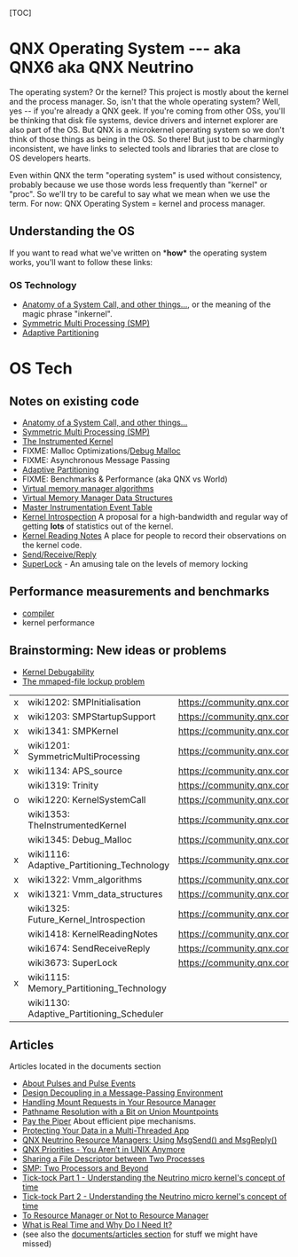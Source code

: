 [TOC]

# QNX Operating System --- aka QNX6 aka QNX Neutrino

The operating system? Or the kernel? This project is mostly about the kernel and the process manager. So, isn't that the whole operating system? Well, yes -- if you're already a QNX geek. If you're coming from other OSs, you'll be thinking that disk file systems, device drivers and internet explorer are also part of the OS. But QNX is a microkernel operating system so we don't think of those things as being in the OS. So there! But just to be charmingly inconsistent, we have links to selected tools and libraries that are close to OS developers hearts.

Even within QNX the term "operating system" is used without consistency, probably because we use those words less frequently than "kernel" or "proc". So we'll try to be careful to say what we mean when we use the term. For now: QNX Operating System = kernel and process manager.

## Understanding the OS

If you want to read what we've written on ***how\*** the operating system works, you'll want to follow these links:

### OS Technology

* [Anatomy of a System Call, and other things...](wiki/wiki1220__kernel_system_call.md), or the meaning of the magic phrase "inkernel".
* [Symmetric Multi Processing (SMP)](wiki/wiki1201__symmetric_multi_processing.md)
* [Adaptive Partitioning](wiki/wiki1116__adaptive_partitioning_technology.md)

# OS Tech

## Notes on existing code

- [Anatomy of a System Call, and other things...](wiki/wiki1220__kernel_system_call.md)
- [Symmetric Multi Processing (SMP)](wiki/wiki1201__symmetric_multi_processing.md)
- [The Instrumented Kernel](wiki/wiki1353__the_instrumented_kernel.md)
- FIXME: Malloc Optimizations/[Debug Malloc](https://community.qnx.com/sf/wiki/do/viewPage/projects.core_os/wiki/Debug_Malloc)
- FIXME: Asynchronous Message Passing
- [Adaptive Partitioning](wiki/wiki1116__adaptive_partitioning_technology.md)
- FIXME: Benchmarks & Performance (aka QNX vs World)
- [Virtual memory manager algorithms](wiki/wiki1322__vmm_algorithms.md)
- [Virtual Memory Manager Data Structures](wiki/wiki1321__vmm_data_structures.md)
- [Master Instrumentation Event Table](http://community.qnx.com/integration/viewcvs/viewcvs.cgi/trunk/services/system/doc/instr-event-table.txt?root=coreos_pub&rev=153052&system=exsy1001&view=markup)
- [Kernel Introspection](https://community.qnx.com/sf/wiki/do/viewPage/projects.core_os/wiki/Future_Kernel_Introspection) A proposal for a high-bandwidth and regular way of getting **lots** of statistics out of the kernel.
- [Kernel Reading Notes](https://community.qnx.com/sf/wiki/do/viewPage/projects.core_os/wiki/KernelReadingNotes) A place for people to record their observations on the kernel code.
- [Send/Receive/Reply](https://community.qnx.com/sf/wiki/do/viewPage/projects.core_os/wiki/SendReceiveReply)
- [SuperLock](https://community.qnx.com/sf/wiki/do/viewPage/projects.core_os/wiki/SuperLock) - An amusing tale on the levels of memory locking

## Performance measurements and benchmarks

- [compiler](https://community.qnx.com/sf/wiki/do/viewPage/projects.core_os/wiki/Compiler_performance_measurements)
- kernel performance

## Brainstorming: New ideas or problems

- [Kernel Debugability](https://community.qnx.com/sf/wiki/do/viewPage/projects.core_os/wiki/KernelDebugability)
- [The mmaped-file lockup problem](https://community.qnx.com/sf/wiki/do/viewPage/projects.core_os/wiki/TheMmapedFileLockupProblem)

|      |                                            |                                                              |      |                                               |
| ---- | ------------------------------------------ | ------------------------------------------------------------ | ---- | --------------------------------------------- |
| x    | wiki1202: SMPInitialisation                | https://community.qnx.com/sf/wiki/do/viewPage/projects.core_os/wiki/SMPInitialisation |      | wiki1202__smp_initialisation.md               |
| x    | wiki1203: SMPStartupSupport                | https://community.qnx.com/sf/wiki/do/viewPage/projects.core_os/wiki/SMPStartupSupport |      | wiki1203__SMP_startup_support.md              |
| x    | wiki1341: SMPKernel                        | https://community.qnx.com/sf/wiki/do/viewPage/projects.core_os/wiki/SMPKernel |      | wiki1341__smp_kernel.md                       |
| x    | wiki1201: SymmetricMultiProcessing         | https://community.qnx.com/sf/wiki/do/viewPage/projects.core_os/wiki/SymmetricMultiProcessing |      | wiki1201__symmetric_multi_processing.md       |
| x    | wiki1134: APS_source                       | https://community.qnx.com/sf/wiki/do/viewPage/projects.core_os/wiki/APS_source |      | wiki1134__aps_source.md                       |
|      | wiki1319: Trinity                          | https://community.qnx.com/sf/wiki/do/viewPage/projects.core_os/wiki/Trinity |      | wiki1319__trinity.md                          |
| o    | wiki1220: KernelSystemCall                 | https://community.qnx.com/sf/wiki/do/viewPage/projects.core_os/wiki/KernelSystemCall |      | wiki1220__kernel_system_call.md               |
|      | wiki1353: TheInstrumentedKernel            | https://community.qnx.com/sf/wiki/do/viewPage/projects.core_os/wiki/TheInstrumentedKernel |      | wiki1353__the_instrumented_kernel.md          |
|      | wiki1345: Debug_Malloc                     | https://community.qnx.com/sf/wiki/do/viewPage/projects.core_os/wiki/Debug_Malloc |      |                                               |
| x    | wiki1116: Adaptive_Partitioning_Technology | https://community.qnx.com/sf/wiki/do/viewPage/projects.core_os/wiki/Adaptive_Partitioning_Technology |      | wiki1116__adaptive_partitioning_technology.md |
| x    | wiki1322: Vmm_algorithms                   | https://community.qnx.com/sf/wiki/do/viewPage/projects.core_os/wiki/Vmm_algorithms |      | wiki1322__vmm_algorithms.md                   |
| x    | wiki1321: Vmm_data_structures              | https://community.qnx.com/sf/wiki/do/viewPage/projects.core_os/wiki/Vmm_data_structures |      | wiki1321__vmm_data_structures.md              |
|      | wiki1325: Future_Kernel_Introspection      | https://community.qnx.com/sf/wiki/do/viewPage/projects.core_os/wiki/Future_Kernel_Introspection |      |                                               |
|      | wiki1418: KernelReadingNotes               | https://community.qnx.com/sf/wiki/do/viewPage/projects.core_os/wiki/KernelReadingNotes |      |                                               |
|      | wiki1674: SendReceiveReply                 | https://community.qnx.com/sf/wiki/do/viewPage/projects.core_os/wiki/SendReceiveReply |      |                                               |
|      | wiki3673: SuperLock                        | https://community.qnx.com/sf/wiki/do/viewPage/projects.core_os/wiki/SuperLock |      |                                               |
| x    | wiki1115: Memory_Partitioning_Technology   |                                                              |      | wiki1115__memory_partitioning_technology.md   |
|      | wiki1130: Adaptive_Partitioning_Scheduler  |                                                              |      | wiki1130__adaptive_partitioning_scheduler.md  |

## Articles

Articles located in the documents section

- [About Pulses and Pulse Events](article/article_870_1__About_Pulses_and_Pulse_Events.pdf)
- [Design Decoupling in a Message-Passing Environment](article/article_309_2__Design_Decoupling_in_a_Message-Passing_Environment.pdf)
- [Handling Mount Requests in Your Resource Manager](article/article_306_2__Handling_Mount_Requests_in_Your_Resource_Manager.pdf)
- [Pathname Resolution with a Bit on Union Mountpoints](article/article_294_1__Pathname_Resolution_with_a_Bit_on_Union_Mountpoints.pdf)
- [Pay the Piper](article/article_287_4__Pay_the_Piper.pdf) About efficient pipe mechanisms.
- [Protecting Your Data in a Multi-Threaded App](article/article_301_2__Protecting_Your_Data_in_a_Multi-Threaded_App.pdf)
- [QNX Neutrino Resource Managers: Using MsgSend() and MsgReply()](article/article_861_1__QNX_Neutrino_Resource_Managers-Using_MsgSend()_and_MsgReply().pdf)
- [QNX Priorities - You Aren’t in UNIX Anymore](article/article_295_1__QNX_Priorities-You_Aren-t_in_UNIX_Anymore.pdf)
- [Sharing a File Descriptor between Two Processes](article/article_913_1__Sharing_a_File_Descriptor_between_Two_Processes.pdf)
- [SMP: Two Processors and Beyond](article/article_299_3__SMP-Two_Processors_and_Beyond.pdf)
- [Tick-tock Part 1 - Understanding the Neutrino micro kernel's concept of time](article/article_834_1__Tick-tock_Part1-Understanding_the_Neutrino_microkernels_concept_of_time.pdf)
- [Tick-tock Part 2 - Understanding the Neutrino micro kernel's concept of time](article/article_826_2__Tick-tock_Part_II-Understanding_the_Neutrino_micro_kernels_concept_of_time.pdf)
- [To Resource Manager or Not to Resource Manager](article/article_307_2__To_Resource_Manager_or_Not_to_Resource_Manager.pdf)
- [What is Real Time and Why Do I Need It?](article/article_298_1__What_is_Real_Time_and_Why_Do_I_Need_It.pdf)
- (see also the [documents/articles section](http://community.qnx.com/sf/docman/do/listDocuments/projects.core_os/docman.root.articles) for stuff we might have missed)

